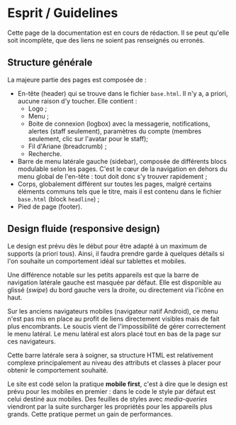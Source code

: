 # Esprit / Guidelines

<div class="warning ico-after">
    <p>
        Cette page de la documentation est en cours de rédaction.  
        Il se peut qu'elle soit incomplète, que des liens ne soient pas renseignés ou erronés.
    </p>
</div>


## Structure générale

La majeure partie des pages est composée de : 

- En-tête (header) qui se trouve dans le fichier `base.html`. Il n'y a, a priori, aucune raison d'y toucher. Elle contient : 
	- Logo ;
	- Menu ;
	- Boite de connexion (logbox) avec la messagerie, notifications, alertes (staff seulement), paramètres du compte (membres seulement, clic sur l'avatar pour le staff);
	- Fil d'Ariane (breadcrumb) ;
	- Recherche.
- Barre de menu latérale gauche (sidebar), composée de différents blocs modulable selon les pages. C'est le cœur de la navigation en dehors du menu global de l'en-tête : tout doit donc s'y trouver rapidement ;
- Corps, globalement différent sur toutes les pages, malgré certains éléments communs tels que le titre, mais il est contenu dans le fichier `base.html` (block `headline`) ;
- Pied de page (footer).


## Design fluide (responsive design)

Le design est prévu dès le début pour être adapté à un maximum de supports (a priori tous). Ainsi, il faudra prendre garde à quelques détails si l'on souhaite un comportement idéal sur tablettes et mobiles.

Une différence notable sur les petits appareils est que la barre de navigation latérale gauche est masquée par défaut. Elle est disponible au glissé (*swipe*) du bord gauche vers la droite, ou directement via l'icône en haut.

<div class="information ico-after">
	<p>
		Sur les anciens navigateurs mobiles (navigateur natif Android), ce menu n'est pas mis en place au profit de liens directement visibles mais de fait plus encombrants.
		Le soucis vient de l'impossibilité de gérer correctement le menu latéral. Le menu latéral est alors placé tout en bas de la page sur ces navigateurs.
	</p>
</div>

Cette barre latérale sera à soigner, sa structure HTML est relativement complexe principalement au niveau des attributs et classes à placer pour obtenir le comportement souhaité.

Le site est codé selon la pratique **mobile first**, c'est à dire que le design est prévu pour les mobiles en premier : dans le code le style par défaut est celui destiné aux mobiles. Des feuilles de styles avec *media-queries* viendront par la suite surcharger les propriétés pour les appareils plus grands. Cette pratique permet un gain de performances.
